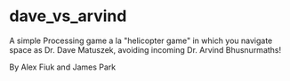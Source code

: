 # dave_vs_arvind
A simple Processing game a la "helicopter game" in which you navigate space as Dr. Dave Matuszek, avoiding incoming Dr. Arvind Bhusnurmaths!

By Alex Fiuk and James Park
